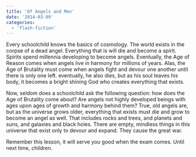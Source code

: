 ```yaml
---
title: 'Of Angels and Men'
date: '2014-03-09'
categories:
  - 'flash-fiction'
---
```


Every schoolchild knows the basics of cosmology. The world exists in the corpse
of a dead angel. Everything that is will die and become a spirit. Spirits spend
millennia developing to become angels. Eventually, the Age of Reason comes when
angels live in harmony for millions of years. Alas, the Age of Brutality must
come when angels fight and devour one another until there is only one left.
eventually, he also dies, but as his soul leaves his body, it becomes a bright
shining God who creates everything that exists.

<!-- truncate -->

Now, seldom does a schoolchild ask the following question: how does the Age of
Brutality come about? Are angels not highly developed beings with ages upon ages
of growth and harmony behind them? True, old angels are, but as the universe
grows older, everything that exists must die and grow to become an angel as
well. That includes rocks and trees, and planets and suns, and galaxies and
black holes. There are empty, mindless things in this universe that exist only
to devour and expand. They cause the great war.

Remember this lesson, it will serve you good when the exam comes. Until next
time, children.
